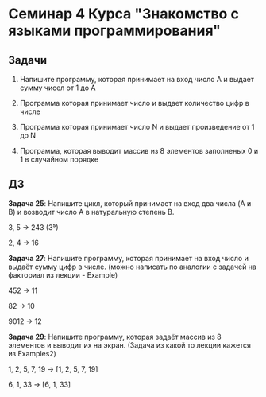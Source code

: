 # Семинар 4 Курса "Знакомство с языками программирования"

## Задачи
1. Напишите программу, которая принимает на вход число А и выдает сумму чисел от 1 до А

2. Программа которая принимает число и выдает количество цифр в числе

3. Программа которая принимает число N и выдает произведение от 1 до N

4. Программа, которая выводит массив из 8 элементов заполненых 0 и 1 в случайном порядке


## ДЗ

**Задача 25**: Напишите цикл, который принимает на вход два числа (A и B) и возводит число A в натуральную степень B.

3, 5 -> 243 (3⁵)

2, 4 -> 16

**Задача 27**: Напишите программу, которая принимает на вход число и выдаёт сумму цифр в числе. (можно написать по аналогии с задачей на факториал из лекции - Example)

452 -> 11

82 -> 10

9012 -> 12

**Задача 29**: Напишите программу, которая задаёт массив из 8 элементов и выводит их на экран. (Задача из какой то лекции  кажется из Examples2)

1, 2, 5, 7, 19 -> [1, 2, 5, 7, 19]

6, 1, 33 -> [6, 1, 33]